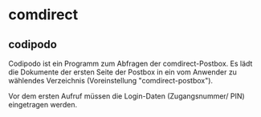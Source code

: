 # comdirect

## codipodo
Codipodo ist ein Programm zum Abfragen der comdirect-Postbox. Es lädt die Dokumente der ersten Seite der Postbox
in ein vom Anwender zu wählendes Verzeichnis (Voreinstellung "comdirect-postbox").

Vor dem ersten Aufruf müssen die Login-Daten (Zugangsnummer/ PIN) eingetragen werden.

